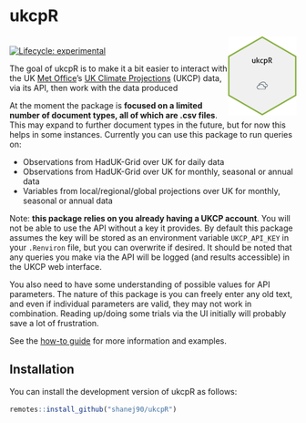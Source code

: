 
<!-- README.md is generated from README.Rmd. Please edit that file -->

# ukcpR

<!-- badges: start -->

<img src="man/figures/logo.png" align="right" height="139" /> <br>
[![Lifecycle:
experimental](https://img.shields.io/badge/lifecycle-experimental-orange.svg)](https://lifecycle.r-lib.org/articles/stages.html#experimental)
<!-- badges: end -->

The goal of ukcpR is to make it a bit easier to interact with the UK
[Met Office](https://www.metoffice.gov.uk/)’s [UK Climate
Projections](https://www.metoffice.gov.uk/research/approach/collaboration/ukcp)
(UKCP) data, via its API, then work with the data produced

At the moment the package is **focused on a limited number of document
types, all of which are .csv files**. This may expand to further
document types in the future, but for now this helps in some instances.
Currently you can use this package to run queries on:

- Observations from HadUK-Grid over UK for daily data
- Observations from HadUK-Grid over UK for monthly, seasonal or annual
  data
- Variables from local/regional/global projections over UK for monthly,
  seasonal or annual data

Note: **this package relies on you already having a UKCP account**. You
will not be able to use the API without a key it provides. By default
this package assumes the key will be stored as an environment variable
`UKCP_API_KEY` in your `.Renviron` file, but you can overwrite if
desired. It should be noted that any queries you make via the API will
be logged (and results accessible) in the UKCP web interface.

You also need to have some understanding of possible values for API
parameters. The nature of this package is you can freely enter any old
text, and even if individual parameters are valid, they may not work in
combination. Reading up/doing some trials via the UI initially will
probably save a lot of frustration.

See the [how-to
guide](https://shanej90.github.io/ukcpR/articles/using-ukcpr) for more
information and examples.

## Installation

You can install the development version of ukcpR as follows:

``` r
remotes::install_github("shanej90/ukcpR")
```
